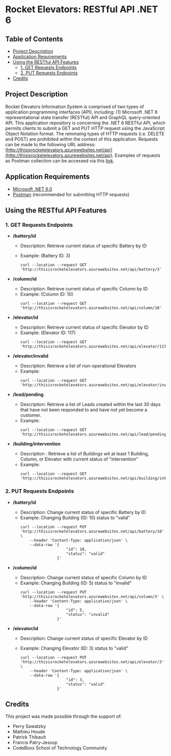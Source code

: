 # Rocket Elevators: RESTful API .NET 6 <!-- omit in toc -->

## Table of Contents <!-- omit in toc -->

- [Project Description](#project-description)
- [Application Requirements](#application-requirements)
- [Using the RESTful API Features](#using-the-restful-api-features)
  - [1. GET Requests Endpoints](#1-get-requests-endpoints)
  - [2. PUT Requests Endpoints](#2-put-requests-endpoints)
- [Credits](#credits)

## Project Description

Rocket Elevators Information System is comprised of two types of application programming interfaces (API), including: (1) Microsoft .NET 6 representational state transfer (RESTful) API and GraphQL query-oriented API. This application repository is concerning the .NET 6 RESTful API, which permits clients to submit a GET and PUT HTTP request using the JavaScript Object Notation format. The remmaing types of HTTP requests (i.e. DELETE and POST) are prohibited within the context of this application. Requests can be made to the following URL address: [http://thisisrocketelevators.azurewebsites.net/api](http://thisisrocketelevators.azurewebsites.net/api). Examples of requests as Postman collection can be accessed via this [link](https://www.getpostman.com/collections/1b0bdc09588fa3e30fbd).

## Application Requirements

-   [Microsoft .NET 6.0](https://dotnet.microsoft.com/en-us/download/dotnet/6.0)
-   [Postman](https://www.postman.com/downloads/) (recommended for submitting HTTP requests)

## Using the RESTful API Features

### 1. GET Requests Endpoints

-   **/battery/id**

    -   Description: Retrieve current status of specific Battery by ID
    -   Example: (Battery ID: 3)

        ```
        curl --location --request GET 'http://thisisrocketelevators.azurewebsites.net/api/battery/3'
        ```

-   **/column/id**
    -   Description: Retrieve current status of specific Column by ID
    -   Example: (Column ID: 10)
        ```
        curl --location --request GET 'http://thisisrocketelevators.azurewebsites.net/api/column/10'
        ```
-   **/elevator/id**
    -   Description: Retrieve current status of specific Elevator by ID
    -   Example: (Elevator ID: 117)
        ```
        curl --location --request GET 'http://thisisrocketelevators.azurewebsites.net/api/elevator/117'
        ```
-   **/elevator/invalid**
    -   Description: Retrieve a list of non-operational Elevators
    -   Example:
        ```
        curl --location --request GET 'http://thisisrocketelevators.azurewebsites.net/api/elevator/invalid'
        ```
-   **/lead/pending**
    -   Description: Retrieve a list of Leads created within the last 30 days that have not been responded to and have not yet become a customer.
    -   Example:
        ```
        curl --location --request GET 'http://thisisrocketelevators.azurewebsites.net/api/lead/pending'
        ```
-   **/building/intervention**
    -   Description : Retrieve a list of Buildings wit at least 1 Building, Column, or Elevator with current status of "intervention"
    -   Example:
        ```
        curl --location --request GET 'http://thisisrocketelevators.azurewebsites.net/api/building/intervention'
        ```

### 2. PUT Requests Endpoints

-   **/battery/id**
    -   Description: Change current status of specific Battery by ID
    -   Example: Changing Building (ID: 10) status to "valid"
        ```
        curl --location --request PUT 'http://thisisrocketelevators.azurewebsites.net/api/battery/10' \
            --header 'Content-Type: application/json' \
            --data-raw '{
                            "id": 10,
                            "status": "valid"
                        }'
        ```
-   **/column/id**
    -   Description: Change current status of specific Column by ID
    -   Example: Changing Building (ID: 5) status to "invalid"
        ```
        curl --location --request PUT 'http://thisisrocketelevators.azurewebsites.net/api/column/5' \
            --header 'Content-Type: application/json' \
            --data-raw '{
                            "id": 5,
                            "status": "invalid"
                        }'
        ```
-   **/elevator/id**

    -   Description: Change current status of specific Elevator by ID
    -   Example: Changing Elevator (ID: 3) status to "valid"

        ```
        curl --location --request PUT 'http://thisisrocketelevators.azurewebsites.net/api/elevator/3' \
            --header 'Content-Type: application/json' \
            --data-raw '{
                            "id": 3,
                            "status": "valid"
                        }'
        ```

## Credits

This project was made possible through the support of:

-   Perry Sawatzky
-   Mathieu Houde
-   Patrick Thibault
-   Francis Patry-Jessop
-   CodeBoxx School of Technology Community
